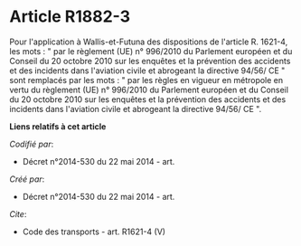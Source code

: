 # Article R1882-3

Pour l'application à Wallis-et-Futuna des dispositions de l'article R. 1621-4, les mots : " par le règlement (UE) n° 996/2010
du Parlement européen et du Conseil du 20 octobre 2010 sur les enquêtes et la prévention des accidents et des incidents dans
l'aviation civile et abrogeant la directive 94/56/ CE " sont remplacés par les mots : " par les règles en vigueur en
métropole en vertu du règlement (UE) n° 996/2010 du Parlement européen et du Conseil du 20 octobre 2010 sur les enquêtes et
la prévention des accidents et des incidents dans l'aviation civile et abrogeant la directive 94/56/ CE ".

**Liens relatifs à cet article**

_Codifié par_:

  - Décret n°2014-530 du 22 mai 2014 - art.

_Créé par_:

  - Décret n°2014-530 du 22 mai 2014 - art.

_Cite_:

  - Code des transports - art. R1621-4 (V)
